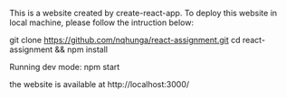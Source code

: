This is a website created by create-react-app. To deploy this website in local machine, please follow the intruction below:

 git clone https://github.com/nqhunga/react-assignment.git
 cd react-assignment && npm install
 
 Running dev mode: npm start
 
 the website is available at http://localhost:3000/ 
